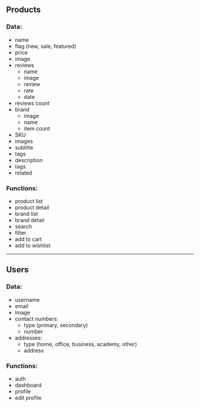 ## Products
### Data:
  - name
  - flag (new, sale, featured)
  - price
  - image
  - reviews
    - name
    - image
    - review
    - rate
    - date
  - reviews count
  - brand
    - image
    - name
    - item count
  - SKU
  - images
  - subtitle
  - tags
  - description
  - tags
  - related
### Functions:
  - product list
  - product detail
  - brand list
  - brand detail
  - search
  - filter
  - add to cart
  - add to wishlist

---

## Users
### Data:
- username
- email
- image
- contact numbers:
  - type (primary, secondary)
  - number
- addresses:
  - type (home, office, business, academy, other)
  - address
### Functions:
- auth
- dashboard
- profile
- edit profile
